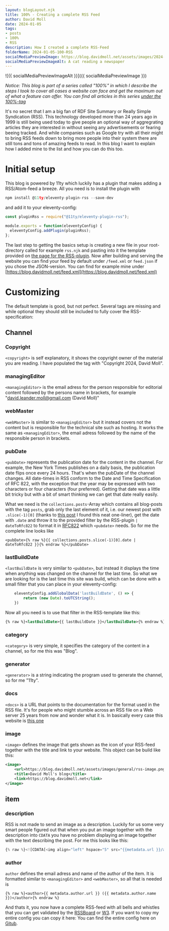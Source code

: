 ```yaml
---
layout: blogLayout.njk
title: 100% - Creating a complete RSS Feed
author: David Moll
date: 2024-01-05
tags: 
- posts
- 100%
- RSS
description: How I created a complete RSS-Feed
folderName: 2024-01-05-100-RSS
socialMediaPreviewImage: https://blog.davidmoll.net/assets/images/2024-01-05-100-RSS/cover.png
socialMediaPreviewImageAlt: A cat reading a newspaper
---
```


![{{ socialMediaPreviewImageAlt }}]({{ socialMediaPreviewImage }})


*Notice: This blog is part of a series called "100%" in which I describe the steps I took to cover all cases a website can face and get the maximum out of what a feature can offer. You can find all articles in this series [under the 100%-tag](https://blog.davidmoll.net/tags/100%25/)*

It's no secret that I am a big fan of RDF Site Summary or Really Simple Syndication (RSS). This technology developed more than 24 years ago in 1999 is still being used today to give people an optional way of aggregrating articles they are interested in without seeing any advertisements or fearing beeing tracked. And while companies such as Google try with all their might to bring RSS feeds down to bring more people into their system there are still tons and tons of amazing feeds to read. In this blog I want to explain how I added mine to the list and how you can do this too.

# Initial setup

This blog is powered by 11ty which luckily has a plugin that makes adding a RSS/Atom-feed a breeze. All you need is to install the plugin with
```js
npm install @11ty/eleventy-plugin-rss --save-dev
```
and add it to your eleventy-config:

```js
const pluginRss = require("@11ty/eleventy-plugin-rss");

module.exports = function(eleventyConfig) {
  eleventyConfig.addPlugin(pluginRss);
};
```

The last step to getting the basics setup is creating a new file in your root-directory called for example `rss.njk` and pasting into it the template provided on [the page for the RSS-plugin](https://www.11ty.dev/docs/plugins/rss/#sample-feed-templates). Now after building and serving the website you can find your feed by default under `/feed.xml` or `feed.json` if you chose the JSON-version. You can find for example mine under [https://blog.davidmoll.net/feed.xml](https://blog.davidmoll.net/feed.xml)

# Customizing

The default template is good, but not perfect. Several tags are missing and while optional they should still be included to fully cover the RSS-specification:

## Channel

### Copyright

`<copyright>` is self explanatory, it shows the copyright owner of the material you are reading. I have populated the tag with "Copyright 2024, David Moll".

### managingEditor

`<managingEditor>` is the email adress for the person responsible for editorial content followed by the persons name in brackets, for example "david.leander.moll@gmail.com (David Moll)"

### webMaster

`<webMaster>` is similar to `<managingEditor>` but it instead covers not the content but is responsible for the technical site such as hosting. It works the same as `<managingEditor>`, the email adress followed by the name of the responsible person in brackets.

### pubDate

`<pubDate>` represents the publication date for the content in the channel. For example, the New York Times publishes on a daily basis, the publication date flips once every 24 hours. That's when the pubDate of the channel changes. All date-times in RSS conform to the Date and Time Specification of RFC 822, with the exception that the year may be expressed with two characters or four characters (four preferred). Getting that date was a little bit tricky but with a bit of smart thinking we can get that date really easily. 

What we need is the `collections.posts`-Array which contains all blog-posts with the tag `posts`, grab only the last element of it, i.e. our newest post with `.slice(-1)[0]` (thanks to [this post](https://stackoverflow.com/questions/3216013/get-the-last-item-in-an-array) I found this neat one-liner), get the date with `.date` and throw it to the provided filter by the RSS-plugin `| dateToRfc822` to format it in [RFC822](https://www.w3.org/Protocols/rfc822/#z28) which `<pubdate>` needs. So for me the complete line looks like

```tsx
<pubDate>{% raw %}{{ collections.posts.slice(-1)[0].date | dateToRfc822 }}{% endraw %}</pubDate>
```

### lastBuildDate

`<lastBuildDate` is very similar to `<pubDate>`, but instead it displays the time when anything was changed on the channel for the last time. So what we are looking for is the last time this site was build, which can be done with a small filter that you can place in your eleventy-config:

```js
	eleventyConfig.addGlobalData('lastBuildDate', () => {
		return (new Date).toUTCString();
	})
```

Now all you need is to use that filter in the RSS-template like this:

```xml
{% raw %}<lastBuildDate>{{ lastBuildDate }}</lastBuildDate>{% endraw %}
```

### category

`<category>` is very simple, it specifies the category of the content in a channel, so for me this was "Blog".

### generator

`<generator>` is a string indicating the program used to generate the channel, so for me "11ty".

### docs

`<docs>` is a URL that points to the documentation for the format used in the RSS file. It's for people who might stumble across an RSS file on a Web server 25 years from now and wonder what it is. In basically every case this website is [this one](https://www.rssboard.org/rss-specification)

### image

`<image>` defines the image that gets shown as the icon of your RSS-feed together with the title and link to your website. This object can be build like this:

```xml
<image>
    <url>https://blog.davidmoll.net/assets/images/general/rss-image.png</url>
    <title>David Moll's blog</title>
    <link>https://blog.davidmoll.net</link>
</image>
```

## item

### description

RSS is not made to send an image as a description. Luckily for us some very smart people figured out that when you put an image together with the description into `CDATA` you have no problem displaying an image together with the text describing the post. For me this looks like this:

```js
{% raw %}<![CDATA[<img align="left" hspace="5" src="{{metadata.url }}/assets/images/{{post.data.folderName}}/cover.png"/>{{ post.data.description }}]]>{% endraw %}
```

### author

`author` defines the email adress and name of the author of the item. It is formatted similar to `<managingEditor>` and `<webMaster>`, so all that is needed is

```tsx
{% raw %}<author>{{ metadata.author.url }} ({{ metadata.author.name }})</author>{% endraw %}
```

And thats it, you now have a complete RSS-feed with all bells and whistles that you can get validated by the [RSSBoard](https://www.rssboard.org/rss-validator/check.cgi?url=https%3A%2F%2Fblog.davidmoll.net%2Ffeed.xml) or [W3](https://validator.w3.org/feed/check.cgi?url=https%3A%2F%2Fblog.davidmoll.net%2Ffeed.xml). If you want to copy my entire config you can copy it here:
You can find the entire config here on [Gitub](https://github.com/Akashic101/blog/blob/main/src/rss.njk).